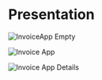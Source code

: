 # Presentation

![InvoiceApp Empty](https://user-images.githubusercontent.com/81426353/150440337-dfad4bbf-ef62-483f-87e5-1db8ebb0061e.JPG)

![Invoice App](https://user-images.githubusercontent.com/81426353/150440354-610fdfb3-280e-4a8f-8b18-24c74ee6847a.JPG)

![Invoice App Details](https://user-images.githubusercontent.com/81426353/150440361-7d446b10-4402-46fd-99ec-7974c9b5636c.JPG)
